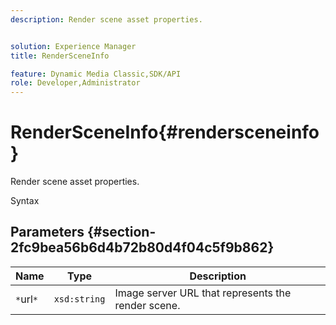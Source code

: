 ```yaml
---
description: Render scene asset properties.


solution: Experience Manager
title: RenderSceneInfo

feature: Dynamic Media Classic,SDK/API
role: Developer,Administrator
---
```


# RenderSceneInfo{#rendersceneinfo}

Render scene asset properties.

 Syntax 

## Parameters {#section-2fc9bea56b6d4b72b80d4f04c5f9b862}

|  Name  | Type  | Description  |
|---|---|---|
|  `*`url`*`  | `xsd:string`  | Image server URL that represents the render scene.  |

